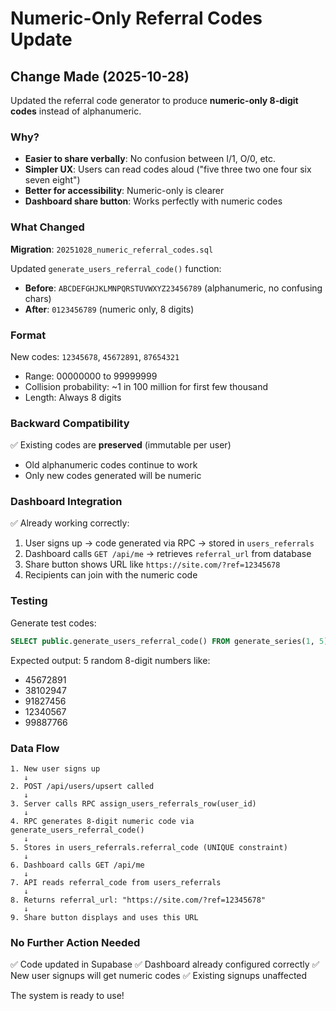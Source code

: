 # Numeric-Only Referral Codes Update

## Change Made (2025-10-28)

Updated the referral code generator to produce **numeric-only 8-digit codes** instead of alphanumeric.

### Why?
- **Easier to share verbally**: No confusion between I/1, O/0, etc.
- **Simpler UX**: Users can read codes aloud ("five three two one four six seven eight")
- **Better for accessibility**: Numeric-only is clearer
- **Dashboard share button**: Works perfectly with numeric codes

### What Changed

**Migration**: `20251028_numeric_referral_codes.sql`

Updated `generate_users_referral_code()` function:
- **Before**: `ABCDEFGHJKLMNPQRSTUVWXYZ23456789` (alphanumeric, no confusing chars)
- **After**: `0123456789` (numeric only, 8 digits)

### Format

New codes: `12345678`, `45672891`, `87654321`
- Range: 00000000 to 99999999
- Collision probability: ~1 in 100 million for first few thousand
- Length: Always 8 digits

### Backward Compatibility

✅ Existing codes are **preserved** (immutable per user)
- Old alphanumeric codes continue to work
- Only new codes generated will be numeric

### Dashboard Integration

✅ Already working correctly:
1. User signs up → code generated via RPC → stored in `users_referrals`
2. Dashboard calls `GET /api/me` → retrieves `referral_url` from database
3. Share button shows URL like `https://site.com/?ref=12345678`
4. Recipients can join with the numeric code

### Testing

Generate test codes:
```sql
SELECT public.generate_users_referral_code() FROM generate_series(1, 5);
```

Expected output: 5 random 8-digit numbers like:
- 45672891
- 38102947
- 91827456
- 12340567
- 99887766

### Data Flow

```
1. New user signs up
   ↓
2. POST /api/users/upsert called
   ↓
3. Server calls RPC assign_users_referrals_row(user_id)
   ↓
4. RPC generates 8-digit numeric code via generate_users_referral_code()
   ↓
5. Stores in users_referrals.referral_code (UNIQUE constraint)
   ↓
6. Dashboard calls GET /api/me
   ↓
7. API reads referral_code from users_referrals
   ↓
8. Returns referral_url: "https://site.com/?ref=12345678"
   ↓
9. Share button displays and uses this URL
```

### No Further Action Needed

✅ Code updated in Supabase
✅ Dashboard already configured correctly
✅ New user signups will get numeric codes
✅ Existing signups unaffected

The system is ready to use!
